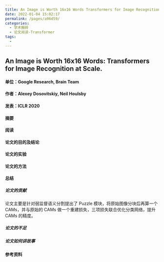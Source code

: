 ```yaml
---
title: An Image is Worth 16x16 Words Transformers for Image Recognition at Scale
date: 2022-01-04 15:02:17
permalink: /pages/a96d59/
categories:
  - 学术搬砖
  - 论文阅读-Transformer
tags:
  - 
---
```

## An Image is Worth 16x16 Words: Transformers for Image Recognition at Scale.

#### 单位：Google Research, Brain Team

#### 作者：Alexey Dosovitskiy, Neil Houlsby

#### 发表：ICLR 2020

#### 摘要



#### 阅读

#### 论文的目的及结论



#### 论文的实验



#### 论文的方法



#### 总结

##### 论文的贡献

论文主要是针对弱监督语义分割提出了 Puzzle 模块，将原始图像分块后再算一个CAMs，并与原始的 CAMs 做一个重建损失，三项损失联合优化分类网络，提升 CAMs 的精度。

##### 论文的不足

##### 论文如何讲故事

#### 参考资料